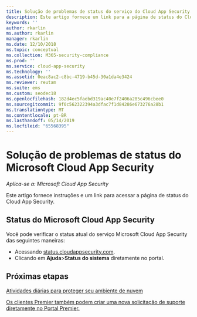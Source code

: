 ```yaml
---
title: Solução de problemas de status do serviço do Cloud App Security
description: Este artigo fornece um link para a página de status do Cloud App Security
keywords: ''
author: rkarlin
ms.author: rkarlin
manager: rkarlin
ms.date: 12/10/2018
ms.topic: conceptual
ms.collection: M365-security-compliance
ms.prod: ''
ms.service: cloud-app-security
ms.technology: ''
ms.assetid: 0eac8ac2-c8bc-4719-b45d-30a1da4e3424
ms.reviewer: reutam
ms.suite: ems
ms.custom: seodec18
ms.openlocfilehash: 182d4ec5faebd319ac40e7f2406a285c496cbee0
ms.sourcegitcommit: 9f0c562322394a3dfac7f1d84286e673276a28b1
ms.translationtype: MT
ms.contentlocale: pt-BR
ms.lasthandoff: 05/14/2019
ms.locfileid: "65568395"
---
```

# <a name="troubleshooting-microsoft-cloud-app-security-status"></a>Solução de problemas de status do Microsoft Cloud App Security

*Aplica-se a: Microsoft Cloud App Security*

Este artigo fornece instruções e um link para acessar a página de status do Cloud App Security.

## <a name="microsoft-cloud-app-security-status"></a>Status do Microsoft Cloud App Security

Você pode verificar o status atual do serviço Microsoft Cloud App Security das seguintes maneiras:

- Acessando [status.cloudappsecurity.com](https://status.cloudappsecurity.com).
- Clicando em **Ajuda**>**Status do sistema** diretamente no portal.

## <a name="next-steps"></a>Próximas etapas
 
[Atividades diárias para proteger seu ambiente de nuvem](daily-activities-to-protect-your-cloud-environment.md)   

[Os clientes Premier também podem criar uma nova solicitação de suporte diretamente no Portal Premier.](https://premier.microsoft.com/)  
  
  
